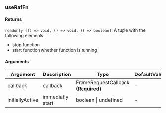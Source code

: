 ### useRafFn

#### Returns
`readonly [() => void, () => void, () => boolean]`: A tuple with the following elements:
- stop function
- start function
whether function is running

#### Arguments
|Argument|Description|Type|DefaultValue|
|---|---|---|---|
|callback|callback|FrameRequestCallback  **(Required)**|-|
|initiallyActive|immediatly start|boolean \| undefined |-|